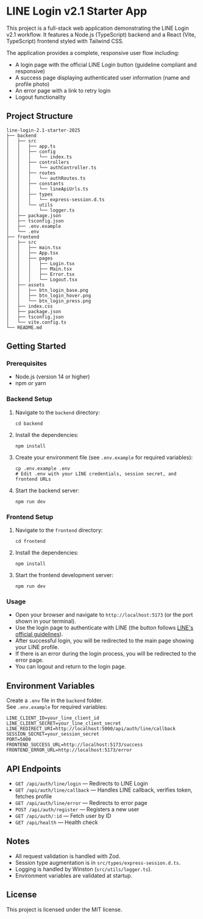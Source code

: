 # LINE Login v2.1 Starter App

This project is a full-stack web application demonstrating the LINE Login v2.1 workflow. It features a Node.js (TypeScript) backend and a React (Vite, TypeScript) frontend styled with Tailwind CSS.

The application provides a complete, responsive user flow including:
- A login page with the official LINE Login button (guideline compliant and responsive)
- A success page displaying authenticated user information (name and profile photo)
- An error page with a link to retry login
- Logout functionality

## Project Structure

```
line-login-2.1-starter-2025
├── backend
│   ├── src
│   │   ├── app.ts
│   │   ├── config
│   │   │   └── index.ts
│   │   ├── controllers
│   │   │   └── authController.ts
│   │   ├── routes
│   │   │   └── authRoutes.ts
│   │   ├── constants
│   │   │   └── lineApiUrls.ts
│   │   ├── types
│   │   │   └── express-session.d.ts
│   │   └── utils
│   │       └── logger.ts
│   ├── package.json
│   ├── tsconfig.json
│   ├── .env.example
│   └── .env
├── frontend
│   ├── src
│   │   ├── main.tsx
│   │   ├── App.tsx
│   │   ├── pages
│   │   │   ├── Login.tsx
│   │   │   ├── Main.tsx
│   │   │   ├── Error.tsx
│   │   │   └── Logout.tsx
│   ├── assets
│   │   ├── btn_login_base.png
│   │   ├── btn_login_hover.png
│   │   └── btn_login_press.png
│   ├── index.css
│   ├── package.json
│   ├── tsconfig.json
│   └── vite.config.ts
└── README.md
```

## Getting Started

### Prerequisites

- Node.js (version 14 or higher)
- npm or yarn

### Backend Setup

1. Navigate to the `backend` directory:
   ```
   cd backend
   ```
2. Install the dependencies:
   ```
   npm install
   ```
3. Create your environment file (see `.env.example` for required variables):
   ```
   cp .env.example .env
   # Edit .env with your LINE credentials, session secret, and frontend URLs
   ```
4. Start the backend server:
   ```
   npm run dev
   ```

### Frontend Setup

1. Navigate to the `frontend` directory:
   ```
   cd frontend
   ```
2. Install the dependencies:
   ```
   npm install
   ```
3. Start the frontend development server:
   ```
   npm run dev
   ```

### Usage

- Open your browser and navigate to `http://localhost:5173` (or the port shown in your terminal).
- Use the login page to authenticate with LINE (the button follows [LINE's official guidelines](https://terms2.line.me/LINE_Developers_Guidelines_for_Login_Button)).
- After successful login, you will be redirected to the main page showing your LINE profile.
- If there is an error during the login process, you will be redirected to the error page.
- You can logout and return to the login page.

## Environment Variables

Create a `.env` file in the `backend` folder.  
See `.env.example` for required variables:

```
LINE_CLIENT_ID=your_line_client_id
LINE_CLIENT_SECRET=your_line_client_secret
LINE_REDIRECT_URI=http://localhost:5000/api/auth/line/callback
SESSION_SECRET=your_session_secret
PORT=5000
FRONTEND_SUCCESS_URL=http://localhost:5173/success
FRONTEND_ERROR_URL=http://localhost:5173/error
```

## API Endpoints

- `GET /api/auth/line/login` — Redirects to LINE Login
- `GET /api/auth/line/callback` — Handles LINE callback, verifies token, fetches profile
- `GET /api/auth/line/error` — Redirects to error page
- `POST /api/auth/register` — Registers a new user
- `GET /api/auth/:id` — Fetch user by ID
- `GET /api/health` — Health check

## Notes

- All request validation is handled with Zod.
- Session type augmentation is in `src/types/express-session.d.ts`.
- Logging is handled by Winston (`src/utils/logger.ts`).
- Environment variables are validated at startup.

## License

This project is licensed under the MIT license.
